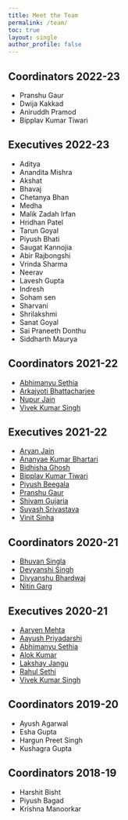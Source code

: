 ```yaml
---
title: Meet the Team
permalink: /team/
toc: true
layout: single
author_profile: false
---
```

## Coordinators 2022-23
* Pranshu Gaur
* Dwija Kakkad
* Aniruddh Pramod
* Bipplav Kumar Tiwari

## Executives 2022-23
* Aditya
* Anandita Mishra
* Akshat
* Bhavaj
* Chetanya Bhan
* Medha
* Malik Zadah Irfan
* Hridhan Patel
* Tarun Goyal
* Piyush Bhati
* Saugat Kannojia
* Abir Rajbongshi
* Vrinda Sharma
* Neerav
* Lavesh Gupta
* Indresh
* Soham sen
* Sharvani
* Shrilakshmi
* Sanat Goyal
* Sai Praneeth Donthu
* Siddharth Maurya
  
  

## Coordinators 2021-22
* [Abhimanyu Sethia](https://www.facebook.com/abhimanyusethia12)
* [Arkajyoti Bhattacharjee](https://www.facebook.com/arka.bhattacharjee.1612)
* [Nupur Jain](https://www.facebook.com/profile.php?id=100009404153757)
* [Vivek Kumar Singh](https://www.facebook.com/vivekkumars3)

## Executives 2021-22
* [Aryan Jain](https://www.facebook.com/profile.php?id=100056025635847)
* [Ananyae Kumar Bhartari](https://www.facebook.com/ananyae.bhartari.5)
* [Bidhisha Ghosh](https://www.facebook.com/profile.php?id=100072419919900)
* [Bipplav Kumar Tiwari](https://www.facebook.com/bipplav.tiwari)
* [Piyush Beegala](https://www.facebook.com/suyash.srivastava.92754)
* [Pranshu Gaur](https://www.facebook.com/PranshuSaxena.ML)
* [Shivam Gujaria](https://www.facebook.com/shivamgujaria)
* [Suyash Srivastava](https://www.facebook.com/suyash.srivastava.92754)
* [Vinit Sinha](https://www.facebook.com/suyash.srivastava.92754)

## Coordinators 2020-21
* [Bhuvan Singla](https://www.facebook.com/singlabhuvan/)
* [Devyanshi Singh](https://www.facebook.com/devyanshi.singh.940)
* [Divyanshu Bhardwaj](https://www.facebook.com/d1vyaanshu)
* [Nitin Garg](https://www.facebook.com/nitin.garg10000/)

## Executives 2020-21
* [Aaryen Mehta](https://www.facebook.com/aaryen.mehta/)
* [Aayush Priyadarshi](https://www.facebook.com/aayush.priyadarshi.180)
* [Abhimanyu Sethia](https://www.facebook.com/abhimanyusethia12)
* [Alok Kumar](https://www.facebook.com/alok.kumarsharma.9674227)
* [Lakshay Jangu](https://www.facebook.com/lakshay.jangu/)
* [Rahul Sethi](https://www.facebook.com/sethirahul11)
* [Vivek Kumar Singh](https://www.facebook.com/vivekkumars3)

## Coordinators 2019-20
* Ayush Agarwal  
* Esha Gupta 
* Hargun Preet Singh 
* Kushagra Gupta 

## Coordinators 2018-19
* Harshit Bisht
* Piyush Bagad
* Krishna Manoorkar

